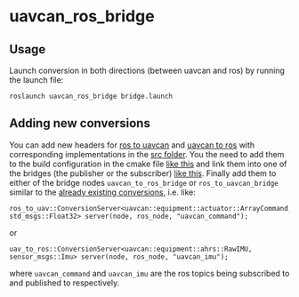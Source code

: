 uavcan_ros_bridge
=================

## Usage

Launch conversion in both directions (between uavcan and ros) by running the launch file:

```
roslaunch uavcan_ros_bridge bridge.launch
```
## Adding new conversions

You can add new headers for [ros to uavcan](https://gitr.sys.kth.se/smarc-project/sam_drivers/tree/master/uavcan_ros_bridge/include/uavcan_ros_bridge/ros_to_uav)
and [uavcan to ros](https://gitr.sys.kth.se/smarc-project/sam_drivers/tree/master/uavcan_ros_bridge/include/uavcan_ros_bridge/uav_to_ros)
with corresponding implementations in the [src folder](https://gitr.sys.kth.se/smarc-project/sam_drivers/tree/master/uavcan_ros_bridge/src).
You the need to add them to the build configuration in the cmake file [like this](https://gitr.sys.kth.se/smarc-project/sam_drivers/blob/master/uavcan_ros_bridge/CMakeLists.txt#L133)
and link them into one of the bridges (the publisher or the subscriber) [like this](https://gitr.sys.kth.se/smarc-project/sam_drivers/blob/master/uavcan_ros_bridge/CMakeLists.txt#L165).
Finally add them to either of the bridge nodes `uavcan_to_ros_bridge` or `ros_to_uavcan_bridge` similar to the
[already existing conversions](https://gitr.sys.kth.se/smarc-project/sam_drivers/blob/master/uavcan_ros_bridge/src/ros_to_uavcan_bridge.cpp#L44),
i.e. like:
```
ros_to_uav::ConversionServer<uavcan::equipment::actuator::ArrayCommand, std_msgs::Float32> server(node, ros_node, "uavcan_command");
```
or
```
uav_to_ros::ConversionServer<uavcan::equipment::ahrs::RawIMU, sensor_msgs::Imu> server(node, ros_node, "uavcan_imu");
```
where `uavcan_command` and `uavcan_imu` are the ros topics being subscribed to and published to respectively.
